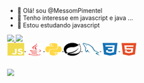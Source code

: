 - 👋 Olá! sou @MessomPimentel
- 👀 Tenho interesse em javascript e java ...
- 🌱 Estou estudando javascript
<div>
  <a href="https://github.com/messompimentel">
  <img height="180em" src="https://github-readme-stats.vercel.app/api?username=messompimentel&show_icons=true&theme=dark&include_all_commits=true&count_private=true"/>
  <img height="180em" src="https://github-readme-stats.vercel.app/api/top-langs/?username=messompimentel&layout=compact&langs_count=7&theme=dark"/>
</div>
   <div>
     <img align="center" alt="Messom-Js" height="30" width="40" src="https://raw.githubusercontent.com/devicons/devicon/master/icons/javascript/javascript-plain.svg">
     <img align="center" alt="Messom-Js" height="30" width="40" src="https://raw.githubusercontent.com/devicons/devicon/master/icons/java/java-plain.svg">
     <img align="center" alt="Messom-Js" height="30" width="40" src="https://raw.githubusercontent.com/devicons/devicon/master/icons/python/python-plain.svg">
     <img align="center" alt="Messom-Js" height="30" width="40" src="https://raw.githubusercontent.com/devicons/devicon/master/icons/spring/spring-plain.svg">
     <img align="center" alt="Messom-Js" height="30" width="40" src="https://raw.githubusercontent.com/devicons/devicon/master/icons/mysql/mysql-plain.svg">
     <img align="center" alt="Messom-Js" height="30" width="40" src="https://raw.githubusercontent.com/devicons/devicon/master/icons//css3/css3-plain.svg">
     <img align="center" alt="Messom-Js" height="30" width="40" src="https://raw.githubusercontent.com/devicons/devicon/master/icons/html5/html5-plain.svg">
      
      
     
   </div style="display: inline_block"><br>
<div>
   
   <a href="https://www.linkedin.com/in/linkedin.com/in/emerson-pimentel-de-souza-eps" target="_blank"><img src="https://img.shields.io/badge/-LinkedIn-%230077B5?style=for-the-badge&logo=linkedin&logoColor=white" target="_blank"></a> 
  </div>
